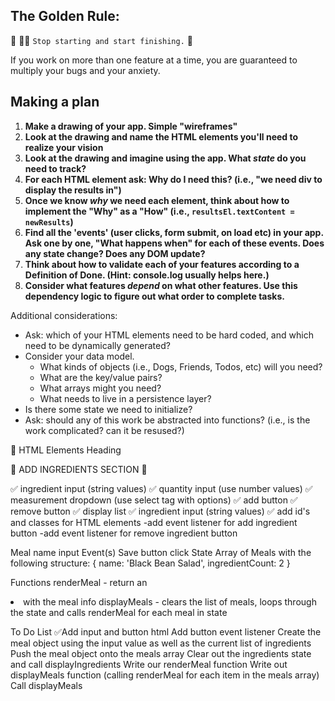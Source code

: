 ## The Golden Rule: 

🦸 🦸‍♂️ `Stop starting and start finishing.` 🏁

If you work on more than one feature at a time, you are guaranteed to multiply your bugs and your anxiety.

## Making a plan

1) **Make a drawing of your app. Simple "wireframes"** 
1) **Look at the drawing and name the HTML elements you'll need to realize your vision**
1) **Look at the drawing and imagine using the app. What _state_ do you need to track?** 
1) **For each HTML element ask: Why do I need this? (i.e., "we need div to display the results in")** 
1) **Once we know _why_ we need each element, think about how to implement the "Why" as a "How" (i.e., `resultsEl.textContent = newResults`)**
1) **Find all the 'events' (user clicks, form submit, on load etc) in your app. Ask one by one, "What happens when" for each of these events. Does any state change? Does any DOM update?**
1) **Think about how to validate each of your features according to a Definition of Done. (Hint: console.log usually helps here.)**
1) **Consider what features _depend_ on what other features. Use this dependency logic to figure out what order to complete tasks.**

Additional considerations:
- Ask: which of your HTML elements need to be hard coded, and which need to be dynamically generated?
- Consider your data model. 
  - What kinds of objects (i.e., Dogs, Friends, Todos, etc) will you need? 
  - What are the key/value pairs? 
  - What arrays might you need? 
  - What needs to live in a persistence layer?
- Is there some state we need to initialize?
- Ask: should any of this work be abstracted into functions? (i.e., is the work complicated? can it be resused?)



🎁 HTML Elements
Heading 

🎁 ADD INGREDIENTS SECTION 🎁  

✅ ingredient input (string values)
✅ quantity input (use number values)
✅ measurement dropdown (use select tag with options)
✅ add button
✅ remove button
✅ display list 
✅ ingredient input (string values)
✅ add id's and classes for HTML elements
  -add event listener for add ingredient button 
  -add event listener for remove ingredient button

Meal name input
Event(s)
Save button click
State
Array of Meals with the following structure:
{
  name: 'Black Bean Salad',
  ingredientCount: 2
}


Functions
renderMeal - return an <li> with the meal info
displayMeals - clears the list of meals, loops through the state and calls renderMeal for each meal in state

To Do List
 ✅Add input and button html
 Add button event listener
 Create the meal object using the input value as well as the current list of ingredients
 Push the meal object onto the meals array
 Clear out the ingredients state and call displayIngredients
 Write our renderMeal function
 Write out displayMeals function (calling renderMeal for each item in the meals array)
 Call displayMeals